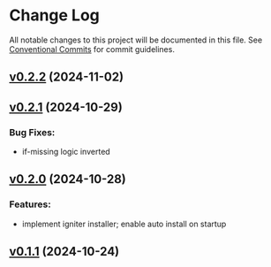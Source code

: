 # Change Log

All notable changes to this project will be documented in this file.
See [Conventional Commits](Https://conventionalcommits.org) for commit guidelines.

<!-- changelog -->

## [v0.2.2](https://github.com/frankdugan3/tectonic/compare/v0.2.1...v0.2.2) (2024-11-02)




## [v0.2.1](https://github.com/frankdugan3/tectonic/compare/v0.2.0...v0.2.1) (2024-10-29)




### Bug Fixes:

* if-missing logic inverted

## [v0.2.0](https://github.com/frankdugan3/tectonic/compare/v0.1.1...v0.2.0) (2024-10-28)




### Features:

* implement igniter installer; enable auto install on startup

## [v0.1.1](https://github.com/frankdugan3/tectonic/compare/v0.1.1...v0.1.1) (2024-10-24)



